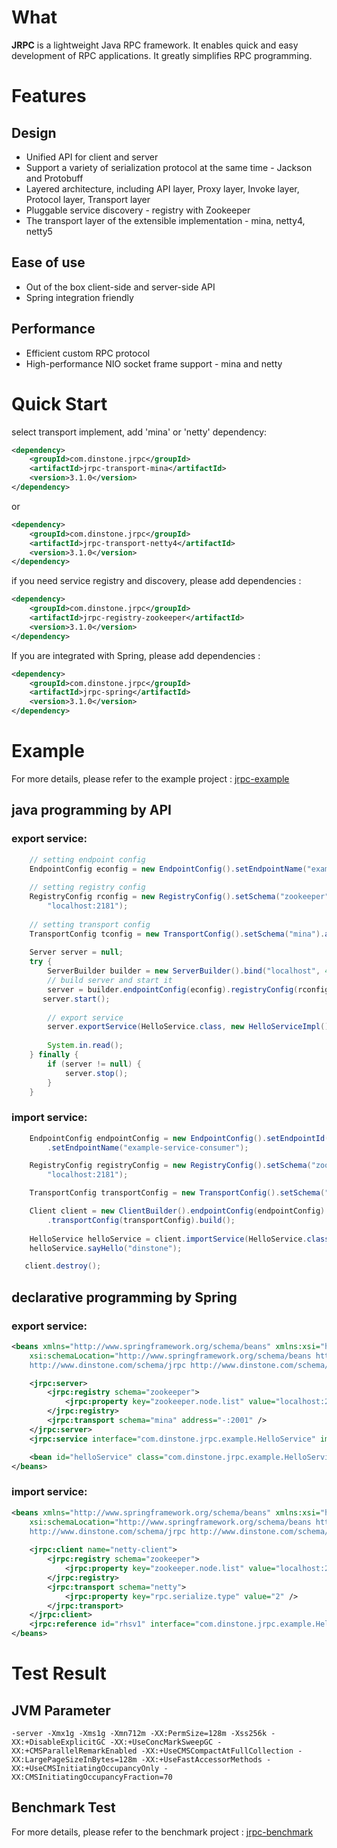 # What
**JRPC** is a lightweight Java RPC framework. It enables quick and easy development of RPC applications. It greatly simplifies RPC programming.

# Features
## Design
* Unified API for client and server
* Support a variety of serialization protocol at the same time - Jackson and Protobuff
* Layered architecture, including API layer, Proxy layer, Invoke layer, Protocol layer, Transport layer
* Pluggable service discovery - registry with Zookeeper
* The transport layer of the extensible implementation - mina, netty4, netty5

## Ease of use
* Out of the box client-side and server-side API
* Spring integration friendly

## Performance
* Efficient custom RPC protocol
* High-performance NIO socket frame support - mina and netty

# Quick Start
select transport implement, add 'mina' or 'netty' dependency:
```xml
<dependency>
	<groupId>com.dinstone.jrpc</groupId>
	<artifactId>jrpc-transport-mina</artifactId>
	<version>3.1.0</version>
</dependency>
```
or
```xml
<dependency>
	<groupId>com.dinstone.jrpc</groupId>
	<artifactId>jrpc-transport-netty4</artifactId>
	<version>3.1.0</version>
</dependency>
```
if you need service registry and discovery, please add dependencies :
```xml
<dependency>
	<groupId>com.dinstone.jrpc</groupId>
	<artifactId>jrpc-registry-zookeeper</artifactId>
	<version>3.1.0</version>
</dependency>
```
If you are integrated with Spring, please add dependencies :
```xml
<dependency>
	<groupId>com.dinstone.jrpc</groupId>
	<artifactId>jrpc-spring</artifactId>
	<version>3.1.0</version>
</dependency>
```
	
# Example
For more details, please refer to the example project : [jrpc-example](https://github.com/dinstone/jrpc/tree/master/jrpc-example)

## java programming by API
### export service:
```java
	// setting endpoint config
	EndpointConfig econfig = new EndpointConfig().setEndpointName("example-service-provider");
	
	// setting registry config
	RegistryConfig rconfig = new RegistryConfig().setSchema("zookeeper").addProperty("zookeeper.node.list",
	    "localhost:2181");
	
	// setting transport config
	TransportConfig tconfig = new TransportConfig().setSchema("mina").addProperty("rpc.handler.count", "2");
	
	Server server = null;
	try {
	    ServerBuilder builder = new ServerBuilder().bind("localhost", 4444);
	    // build server and start it
	    server = builder.endpointConfig(econfig).registryConfig(rconfig).transportConfig(tconfig).build();
	   server.start();
	   
	    // export service
	    server.exportService(HelloService.class, new HelloServiceImpl());
	
	    System.in.read();
	} finally {
	    if (server != null) {
	        server.stop();
	    }
	}
```

### import service:
```java
    EndpointConfig endpointConfig = new EndpointConfig().setEndpointId("consumer-1")
        .setEndpointName("example-service-consumer");

    RegistryConfig registryConfig = new RegistryConfig().setSchema("zookeeper").addProperty("zookeeper.node.list",
        "localhost:2181");

    TransportConfig transportConfig = new TransportConfig().setSchema("netty").setConnectPoolSize(2);

    Client client = new ClientBuilder().endpointConfig(endpointConfig).registryConfig(registryConfig)
        .transportConfig(transportConfig).build();
    
    HelloService helloService = client.importService(HelloService.class);
    helloService.sayHello("dinstone");

   client.destroy();
```

## declarative programming by Spring
### export service:
```xml
<beans xmlns="http://www.springframework.org/schema/beans" xmlns:xsi="http://www.w3.org/2001/XMLSchema-instance" xmlns:jrpc="http://www.dinstone.com/schema/jrpc"
	xsi:schemaLocation="http://www.springframework.org/schema/beans http://www.springframework.org/schema/beans/spring-beans.xsd 
	http://www.dinstone.com/schema/jrpc http://www.dinstone.com/schema/jrpc-3.0.xsd">

	<jrpc:server>
		<jrpc:registry schema="zookeeper">
			<jrpc:property key="zookeeper.node.list" value="localhost:2181" />
		</jrpc:registry>
		<jrpc:transport schema="mina" address="-:2001" />
	</jrpc:server>
	<jrpc:service interface="com.dinstone.jrpc.example.HelloService" implement="helloService" group="product-v1.0" timeout="2000" />

	<bean id="helloService" class="com.dinstone.jrpc.example.HelloServiceImpl" />
</beans>
```

### import service:
```xml
<beans xmlns="http://www.springframework.org/schema/beans" xmlns:xsi="http://www.w3.org/2001/XMLSchema-instance" xmlns:jrpc="http://www.dinstone.com/schema/jrpc"
	xsi:schemaLocation="http://www.springframework.org/schema/beans http://www.springframework.org/schema/beans/spring-beans.xsd 
	http://www.dinstone.com/schema/jrpc http://www.dinstone.com/schema/jrpc-3.0.xsd">
	
	<jrpc:client name="netty-client">
		<jrpc:registry schema="zookeeper">
			<jrpc:property key="zookeeper.node.list" value="localhost:2181" />
		</jrpc:registry>
		<jrpc:transport schema="netty">
			<jrpc:property key="rpc.serialize.type" value="2" />
		</jrpc:transport>
	</jrpc:client>
	<jrpc:reference id="rhsv1" interface="com.dinstone.jrpc.example.HelloService" group="product-v1.0" />
</beans>
```

# Test Result
## JVM Parameter
```
-server -Xmx1g -Xms1g -Xmn712m -XX:PermSize=128m -Xss256k -XX:+DisableExplicitGC -XX:+UseConcMarkSweepGC -XX:+CMSParallelRemarkEnabled -XX:+UseCMSCompactAtFullCollection -XX:LargePageSizeInBytes=128m -XX:+UseFastAccessorMethods -XX:+UseCMSInitiatingOccupancyOnly -XX:CMSInitiatingOccupancyFraction=70
```

## Benchmark Test
For more details, please refer to the benchmark project : [jrpc-benchmark](https://github.com/dinstone/jrpc/tree/master/jrpc-benchmark)
